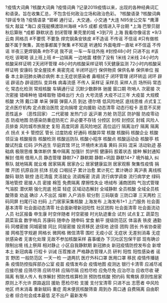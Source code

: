 ?疫情大词典
?核酸大词典
?疫情词典
?记录2019疫情以来，出现的各种经典词汇和语录。旨在收集汇总，不包含任何政治立场和政治色彩。
?核酸语录
?核酸词典
?辟谣专场
?疫情语录
*邯郸  通行证，大交通，小交通
*大连 N95坐公交车
*鹰潭  恒大 敲盆
*海口  皮筏艇横渡琼州海峡
*9/5 成都  疫情进入平台期
*上海  巴黎贝甜 秋后算账
*成都  静默状态 封闭管理 果壳里的城
*3到7月 上海 我看你像谣言
*9/3 云南  网格员
#不要慌 不要急 焊完钢条安铁皮
#不造谣 不传谣 不信谣
#只有做核酸不属于聚集，其他事都属于聚集
#不知道 听通知 外面电焊一直呲
#不信遥 不传谣 半夜三更焊钢条
#你不说 我不说 一车一车往外拖
#封控48小时 只进不出
#该吃吃 该喝喝 该上班上班
#一边隔离 一边地震 楼倒了没有
1米线
2米线
24小时内核酸采样证明
2天闭环管理
48小时内核酸采样证明
5天健康监测
72小时内核酸采样证明
安康码
安全屋技术
奥密克戎
半闭环运行
保供物资
保供名单
保供单位
报备
本土新冠肺炎确诊病例
本土无症状感染者
鼻咽拭子
闭环管理
闭环转运
闭环
辟谣
辟谣办
辟谣团队
变异株
病毒流感
不传人
采样证
采样员
采样人员
场所码
常态化
常态化检测
常规核酸
车辆通行证
沉默少数群体
驰援
窗口期
吹哨人
次密接
次次密接
错峰种地
错峰取物
错峰出行
大白
大号流感
大疫不过三年
大疫苗
大规模核酸
大筛
戴口罩
单采
弹窗
弹窗人员
到达
德尔塔
低风险地区
底线思维
点式复工
定点医疗机构
定点救治医院
定向捐增
定向援助
动态清零
动态行程卡
恶意不买房 
恶性返乡 （恶性回家）
二代密接
发热门诊
返沪潮
方舱
防范区
防护服
防疫零动态
防疫地图
防感染防重症防死亡
非必要不存钱
分控区
封校
封控区
封城
风险人员排查
风险城市旅居史
复阳
高度同源
高风险地区
高位运行
隔离治疗
隔离
隔离点
拐点
关卡
管控区
管长
过度防疫
好通码
核酸异常
核酸
核酸码
核酸企业
核酸领豆油
核酸报告
核酸检测
核酸巡防队
核酸小程序
核酸点
核酸运动会
核酸亭
核酸试剂盒
红码
沪外逃生
华庭宾馆
环比
环境终末消毒
黄码
灰码
混采
活动轨迹
基础病
极限思维
集体断供
集中隔离
加强针
剪护照
健康码
胶着状态
接种
解封通知
解封
借用
借用人员
静态管理
静默7+7
静默期
静默+巩固
静默14+7
境外输入
纠察队
就地隔离
就业难
居家隔离
居家办公
居家健康监测
居家观察
聚集性疫情
捐赠
开团
抗原自测
抗体
抗疫
口咽拭子
累计治愈
累计死亡
累计确诊
离沪表
离线核酸码
联防
联控
连花清瘟
灵活就业 
流调叛密
流调
流行病学调查
流行病学史
绿码
落地管控
密接人员
密接
棉签
免费隔离
摩擦性失业
喷绒布
浦商团购
气泡式管理
气溶胶
潜伏期
强化兜底
抢菜
轻症
区域动态解封
全域静默
全员核酸
全域全员核酸筛查
劝返
确诊
人不出区
熔断
入户消杀
软分割
三码联查
三防口罩
三天两检
三码同屏
扫尾行动
扫码
上门居家采集核酸
上海发布
上海发布1+1
上门服务
社会面基本清零
社会面动态清零
社会面新增新冠阳性
社区团购
社会面清零
社会面流动人员
社区报备
申生康
时空伴随者
时空密接
时光轨迹重合
试剂
试点复工
蔬菜包
蔬菜盲盒
数字哨兵
苏康码
随申办
随申码
堂食
躺平
提级防范区
体温表
铁皮
通勤码
同楼密接
同城密接
同比
同层密接
投资移民
途径地
途径
团购
团长
外省协查密接
网格签字规避
网格长
微网格
微信清零
围栏
无疫小区
无症状
无差别消毒
无症状感染者
无害化处理
无故不参加核酸采样
喜事缓办
下沉社区包保干部
现有确诊
限制出境
线上祭拜
相对静止
小区自我静默期
新冠肺炎
新冠疫情防控发布会
新增本土
新冠病毒
行程卡
训诫
压茬推进
严格静态管理人员
研判
阳性
阳性感染者
谣言
野团
一般防范区
一天一检
一退两抗
医疗外科口罩
医用口罩
移民
疫情传播链条
疫情防控指挥部办公室
疫苗
疫情发布会
疫情地图
疫测达
银行卡清零
应减尽减
应接尽接
应筛尽筛
应转尽转
应隔尽隔
应检尽检
应免尽免
应治尽治
应收尽收
硬隔离
有限人传人
有序解封
预防性核算检测
预防性核酸
预约码
鸳鸯锅
原则性居家
原则上不允许
原路返回
援助
愿检尽检
支援
支付宝清零
只进不出
志愿者
中风险地区
终末消毒
重新赋码
重症
周末便民核酸筛查
周到办
周口通
自费隔离
自由职业者
综合社会成本最低
足不出户
最新发布